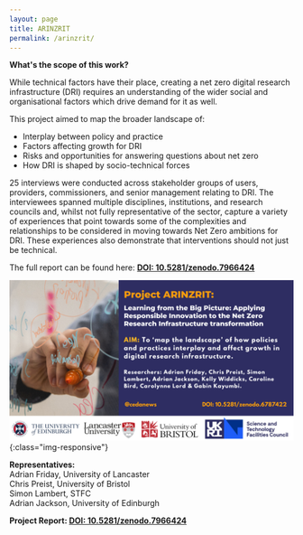```yaml
---
layout: page
title: ARINZRIT
permalink: /arinzrit/
---
```


**What's the scope of this work?**

While technical factors have their place, creating a net zero digital research infrastructure (DRI) requires an understanding of the wider social and organisational factors which drive demand for it as well. 

This project aimed to map the broader landscape of: <br>
  - Interplay between policy and practice
  - Factors affecting growth for DRI
  - Risks and opportunities for answering questions about net zero
  - How DRI is shaped by socio-technical forces

25 interviews were conducted across stakeholder groups of users, providers, commissioners, and senior management relating to DRI. The interviewees spanned multiple disciplines, institutions, and research councils and, whilst not fully representative of the sector, capture a variety of experiences that point towards some of the complexities and relationships to be considered in moving towards Net Zero ambitions for DRI. These experiences also demonstrate that interventions should not just be technical. <br>

The full report can be found here: **[DOI: 10.5281/zenodo.7966424](https://zenodo.org/record/7966424)**


![arinzrit](/images/1.png){:class="img-responsive"} 


**Representatives:** <br>
Adrian Friday, University of Lancaster <br>
Chris Preist, University of Bristol <br>
Simon Lambert, STFC <br>
Adrian Jackson, University of Edinburgh <br>

**Project Report: [DOI: 10.5281/zenodo.7966424](https://zenodo.org/record/7966424)**
